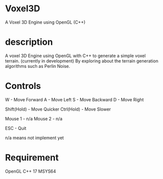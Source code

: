 # Voxel3D
A Voxel 3D Engine using OpenGL (C++)

# description
A voxel 3D Engine using OpenGL with C++ to generate a simple voxel terrain. (currently in development)
By exploring about the terrain generation algorithms such as Perlin Noise.

# Controls
W - Move Forward
A - Move Left
S - Move Backward
D - Move Right

Shift(Hold) - Move Quicker
Ctrl(Hold) - Move Slower

Mouse 1 - n/a
Mouse 2 - n/a

ESC - Quit

n/a means not implement yet

# Requirement
OpenGL
C++ 17
MSYS64
